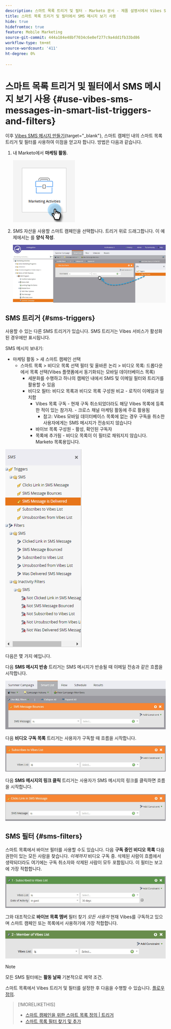 ```yaml
---
description: 스마트 목록 트리거 및 필터 - Marketo 문서 - 제품 설명서에서 Vibes SMS 메시지 사용
title: 스마트 목록 트리거 및 필터에서 SMS 메시지 보기 사용
hide: true
hidefromtoc: true
feature: Mobile Marketing
source-git-commit: 444a184e48bf7034c6e0ef277c9a4dd1fb33bd86
workflow-type: tm+mt
source-wordcount: '411'
ht-degree: 0%

---
```


# 스마트 목록 트리거 및 필터에서 SMS 메시지 보기 사용 {#use-vibes-sms-messages-in-smart-list-triggers-and-filters}

이후 [Vibes SMS 메시지 만들기](/help/marketo/product-docs/mobile-marketing/vibes-sms-messages/create-a-vibes-sms-message.md){target="_blank"}, 스마트 캠페인 내의 스마트 목록 트리거 및 필터를 사용하여 이점을 얻고자 합니다. 방법은 다음과 같습니다.

1. 내 Marketo에서 **마케팅 활동**.

   ![](assets/use-vibes-sms-messages-in-smart-list-triggers-and-filters-1.png)

1. SMS 자산을 사용할 스마트 캠페인을 선택합니다. 트리거 위로 드래그합니다. 이 예제에서는 를 **양식 작성**.

   ![](assets/fills-out-form-pull-over.jpg)

## SMS 트리거 {#sms-triggers}

사용할 수 있는 다른 SMS 트리거가 있습니다. SMS 트리거는 Vibes 서비스가 활성화된 경우에만 표시됩니다.

SMS 메시지 보내기:

* 마케팅 활동 > 새 스마트 캠페인 선택
   * 스마트 목록 > 비디오 목록 선택 필터 및 올바른 논리 > 비디오 목록: 드롭다운에서 목록 선택(Vibes 플랫폼에서 동기화되는 모바일 데이터베이스 목록)
      * 세분화를 수행하고 하나의 캠페인 내에서 SMS 및 이메일 필터와 트리거를 활용할 수 있음
      * 비디오 필터: 비디오 목록과 비디오 목록 구성원 비교 - 로직이 이메일과 일치함
         * Vibes 목록 구독 - 현재 구독 취소되었더라도 해당 Vibes 목록에 등록한 적이 있는 참가자.  - 크로스 채널 마케팅 활동에 주로 활용됨
            * 참고: Vibes 모바일 데이터베이스 목록에 없는 경우 구독을 취소한 사용자에게는 SMS 메시지가 전송되지 않습니다
         * 바이브 목록 구성원 - 활성, 확인된 구독자
         * 목록에 추가됨 - 비디오 목록이 이 필터로 채워지지 않습니다. Marketo 목록용입니다.

![](assets/new-sms-search2.png)

다음은 몇 가지 예입니다.

다음 **SMS 메시지 반송** 트리거는 SMS 메시지가 반송될 때 이메일 전송과 같은 흐름을 시작합니다.

![](assets/sms-message-bounces-real.jpg)

다음 **비디오 구독 목록** 트리거는 사용자가 구독할 때 흐름을 시작합니다.

![](assets/subscribes-to-vibes-list-real.jpg)

다음 **SMS 메시지의 링크 클릭** 트리거는 사용자가 SMS 메시지의 링크를 클릭하면 흐름을 시작합니다.

![](assets/clicks-link-in-sms-message.jpg)

## SMS 필터 {#sms-filters}

스마트 목록에서 바이브 필터를 사용할 수도 있습니다. 다음 **구독 중인 비디오 목록** 다음 권한이 있는 모든 사람을 찾습니다. *이제까지* 비디오 구독 중. 삭제된 사람이 흐름에서 생략되더라도 여기에는 구독 취소자와 삭제된 사람이 모두 포함됩니다. 이 필터는 보고에 가장 적합합니다.

![](assets/subscribed-to-vibes-list-filter-real.jpg)

그와 대조적으로 **바이브 목록 멤버** 필터 찾기 _모든 사용자_ 현재 Vibes를 구독하고 있으며 스마트 캠페인 또는 목록에서 사용하기에 가장 적합합니다.

![](assets/image001.png)

>[!NOTE]
>
>모든 SMS 필터에는 **활동 날짜** 기본적으로 제약 조건.

스마트 목록에서 Vibes 트리거 및 필터를 설정한 후 다음을 수행할 수 있습니다. [플로우 정의](/help/marketo/product-docs/mobile-marketing/vibes-sms-messages/add-a-flow-step-for-sms.md).

>[!MORELIKETHIS]
>
>* [스마트 캠페인을 위한 스마트 목록 정의 | 트리거](/help/marketo/product-docs/core-marketo-concepts/smart-campaigns/creating-a-smart-campaign/define-smart-list-for-smart-campaign-trigger.md)
>* [스마트 목록 필터 찾기 및 추가](/help/marketo/product-docs/core-marketo-concepts/smart-lists-and-static-lists/creating-a-smart-list/find-and-add-filters-to-a-smart-list.md)
